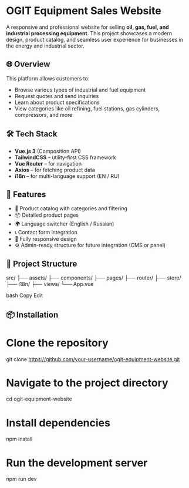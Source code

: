 # OGIT Equipment Sales Website

A responsive and professional website for selling **oil, gas, fuel, and industrial processing equipment**. This project showcases a modern design, product catalog, and seamless user experience for businesses in the energy and industrial sector.

## 🌐 Overview

This platform allows customers to:

- Browse various types of industrial and fuel equipment
- Request quotes and send inquiries
- Learn about product specifications
- View categories like oil refining, fuel stations, gas cylinders, compressors, and more

## 🛠️ Tech Stack

- **Vue.js 3** (Composition API)
- **TailwindCSS** – utility-first CSS framework
- **Vue Router** – for navigation
- **Axios** – for fetching product data
- **i18n** – for multi-language support (EN / RU)

## 🚀 Features

- 🛒 Product catalog with categories and filtering
- 📦 Detailed product pages
- 🌍 Language switcher (English / Russian)
- 📞 Contact form integration
- 📱 Fully responsive design
- ⚙️ Admin-ready structure for future integration (CMS or panel)

## 📁 Project Structure

src/
├── assets/
├── components/
├── pages/
├── router/
├── store/
├── i18n/
├── views/
└── App.vue

bash
Copy
Edit

## 📦 Installation

# Clone the repository
git clone https://github.com/your-username/ogit-equipment-website.git

# Navigate to the project directory
cd ogit-equipment-website

# Install dependencies
npm install

# Run the development server
npm run dev
